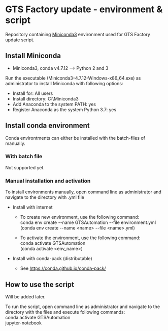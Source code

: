 # GTS Factory update - environment & script
Repository containing [Miniconda3](https://docs.conda.io) environment used for GTS Factory update script.

## Install Miniconda
- Miniconda3, conda v4.7.12 --> Python 2 and 3

Run the executable (Miniconda3-4.7.12-Windows-x86_64.exe) as administrator to install Miniconda with following options:
- Install for: All users
- Install directory: C:\Miniconda3
- Add Anaconda to the system PATH: yes
- Register Anaconda as the system Python 3.7: yes

## Install conda environment
Conda environtments can either be installed with the batch-files of manually.

### With batch file
Not supported yet.

### Manual installation and activation
To install environments manually, open command line as administrator and navigate to the directory with .yml file
- Install with internet
	- To create new environment, use the following command:<br>
	  conda env create --name GTSAutomation --file environment.yml<br>
	  (conda env create --name \<name\> --file \<name\>.yml)

	- To activate the environment, use the following command:<br>
	  conda activate GTSAutomation<br>
	  (conda activate \<env_name\>)

- Install with conda-pack (distributable)
	- See https://conda.github.io/conda-pack/

## How to use the script
Will be added later.

To run the script, open command line as administrator and navigate to the directory with the files and execute following commands:<br>
conda activate GTSAutomation<br>
jupyter-notebook<br>

